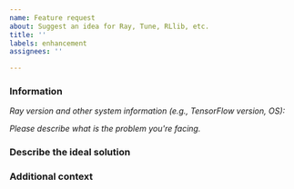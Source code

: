 ```yaml
---
name: Feature request
about: Suggest an idea for Ray, Tune, RLlib, etc.
title: ''
labels: enhancement
assignees: ''

---
```


### Information

*Ray version and other system information (e.g., TensorFlow version, OS):*

*Please describe what is the problem you're facing.*

### Describe the ideal solution

### Additional context
